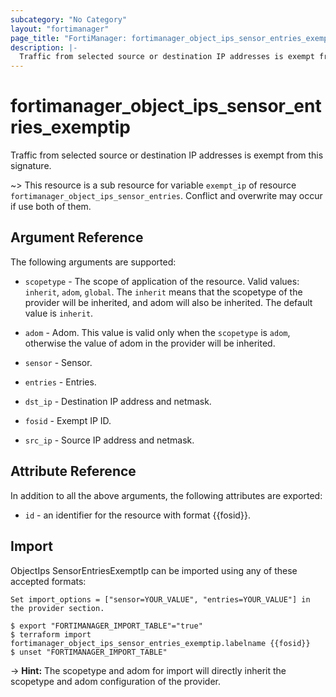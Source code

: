 ```yaml
---
subcategory: "No Category"
layout: "fortimanager"
page_title: "FortiManager: fortimanager_object_ips_sensor_entries_exemptip"
description: |-
  Traffic from selected source or destination IP addresses is exempt from this signature.
---
```


# fortimanager_object_ips_sensor_entries_exemptip
Traffic from selected source or destination IP addresses is exempt from this signature.

~> This resource is a sub resource for variable `exempt_ip` of resource `fortimanager_object_ips_sensor_entries`. Conflict and overwrite may occur if use both of them.



## Argument Reference


The following arguments are supported:

* `scopetype` - The scope of application of the resource. Valid values: `inherit`, `adom`, `global`. The `inherit` means that the scopetype of the provider will be inherited, and adom will also be inherited. The default value is `inherit`.
* `adom` - Adom. This value is valid only when the `scopetype` is `adom`, otherwise the value of adom in the provider will be inherited.
* `sensor` - Sensor.
* `entries` - Entries.

* `dst_ip` - Destination IP address and netmask.
* `fosid` - Exempt IP ID.
* `src_ip` - Source IP address and netmask.


## Attribute Reference

In addition to all the above arguments, the following attributes are exported:
* `id` - an identifier for the resource with format {{fosid}}.

## Import

ObjectIps SensorEntriesExemptIp can be imported using any of these accepted formats:
```
Set import_options = ["sensor=YOUR_VALUE", "entries=YOUR_VALUE"] in the provider section.

$ export "FORTIMANAGER_IMPORT_TABLE"="true"
$ terraform import fortimanager_object_ips_sensor_entries_exemptip.labelname {{fosid}}
$ unset "FORTIMANAGER_IMPORT_TABLE"
```
-> **Hint:** The scopetype and adom for import will directly inherit the scopetype and adom configuration of the provider.
